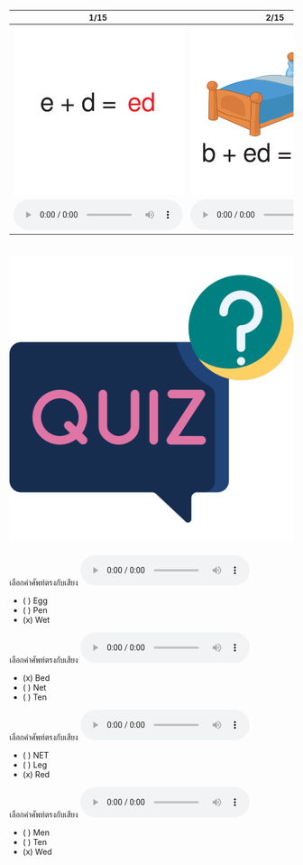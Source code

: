<div class="carrousel">


|1/15|2/15|3/15|4/15|5/15|6/15|7/15|8/15|9/15|10/15|11/15|12/15|13/15|14/15|15/15|
| :----: | :----: | :----: | :----: | :----: | :----: | :----: | :----: | :----: | :----: | :----: | :----: | :----: | :----: | :----: |
|![](/media/img/EShortvowel__ed.svg)|![](/media/img/EShortvowel__bed.svg)|![](/media/img/EShortvowel__red.svg)|![](/media/img/EShortvowel__wed.svg)|![](/media/img/EShortvowel__eg.svg)|![](/media/img/EShortvowel__egg.svg)|![](/media/img/EShortvowel__leg.svg)|![](/media/img/EShortvowel__en.svg)|![](/media/img/EShortvowel__men.svg)|![](/media/img/EShortvowel__pen.svg)|![](/media/img/EShortvowel__ten.svg)|![](/media/img/EShortvowel__et.svg)|![](/media/img/EShortvowel__net.svg)|![](/media/img/EShortvowel__vet.svg)|![](/media/img/EShortvowel__wet.svg)|
|![](/media/audio/ed.mp3)|![](/media/audio/bed.mp3)|![](/media/audio/red.mp3)|![](/media/audio/wed.mp3)|![](/media/audio/eg.mp3)|![](/media/audio/egg.mp3)|![](/media/audio/leg.mp3)|![](/media/audio/en.mp3)|![](/media/audio/men.mp3)|![](/media/audio/pen.mp3)|![](/media/audio/ten.mp3)|![](/media/audio/et.mp3)|![](/media/audio/net.mp3)|![](/media/audio/vet.mp3)|![](/media/audio/wet.mp3)|

</div>



# ![icon](/media/icons/quiz.svg) 


เลือกคำศัพท์ตรงกับเสียง ![](/media/audio/wet.mp3) 
 - ( ) Egg
 - ( ) Pen
 - (x) Wet


เลือกคำศัพท์ตรงกับเสียง ![](/media/audio/bed.mp3) 
 - (x) Bed
 - ( ) Net
 - ( ) Ten


เลือกคำศัพท์ตรงกับเสียง ![](/media/audio/red.mp3) 
 - ( ) NET
 - ( ) Leg
 - (x) Red


เลือกคำศัพท์ตรงกับเสียง ![](/media/audio/wed.mp3) 
 - ( ) Men
 - ( ) Ten
 - (x) Wed
